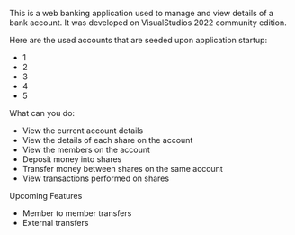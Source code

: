 This is a web banking application used to manage and view details of a bank account.
It was developed on VisualStudios 2022 community edition.

Here are the used accounts that are seeded upon application startup:
  - 1
  - 2
  - 3
  - 4
  - 5

What can you do:
  - View the current account details
  - View the details of each share on the account
  - View the members on the account
  - Deposit money into shares
  - Transfer money between shares on the same account
  - View transactions performed on shares

Upcoming Features
  - Member to member transfers
  - External transfers

